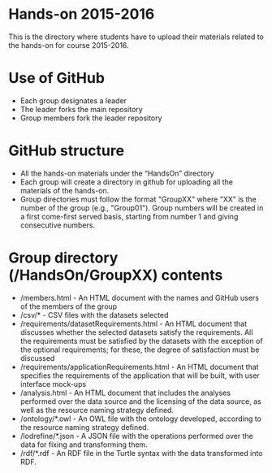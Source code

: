 Hands-on 2015-2016
==================

This is the directory where students have to upload their materials related to the hands-on for course 2015-2016.

# Use of GitHub

* Each group designates a leader
* The leader forks the main repository
* Group members fork the leader repository

# GitHub structure

* All the hands-on materials under the “HandsOn” directory
* Each group will create a directory in github for uploading all the materials of the hands-on. 
* Group directories must follow the format "GroupXX" where "XX" is the number of the group (e.g., "Group01"). Group numbers will be created in a first come-first served basis, starting from number 1 and giving consecutive numbers.

# Group directory (/HandsOn/GroupXX) contents

* /members.html - An HTML document with the names and GitHub users of the members of the group 
* /csv/* - CSV files with the datasets selected 
* /requirements/datasetRequirements.html - An HTML document that discusses whether the selected datasets satisfy the requirements. All the requirements must be satisfied by the datasets with the exception of the optional requirements; for these, the degree of satisfaction must be discussed
* /requirements/applicationRequirements.html - An HTML document that specifies the requirements of the application that will be built, with user interface mock-ups
* /analysis.html - An HTML document that includes the analyses performed over the data source and the licensing of the data source, as well as the resource naming strategy defined.
* /ontology/*.owl - An OWL file with the ontology developed, according to the resource naming strategy defined.
* /lodrefine/*.json - A JSON file with the operations performed over the data for fixing and transforming them.
* /rdf/*.rdf - An RDF file in the Turtle syntax with the data transformed into RDF.
